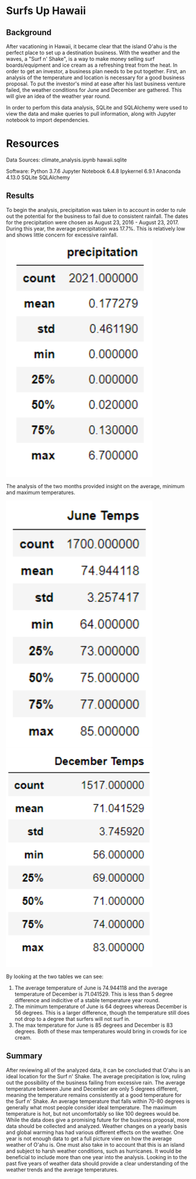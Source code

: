 # Surfs Up Hawaii

## Background

After vacationing in Hawaii, it became clear that the island O'ahu is the perfect place to set up a destination business. With the weather and the waves, a "Surf n' Shake", is a way to make money selling surf boards/equipment and ice cream as a refreshing treat from the heat. In order to get an investor, a business plan needs to be put together. First, an analysis of the temperature and location is necessary for a good business proposal. To put the investor's mind at ease after his last business venture failed, the weather conditions for June and December are gathered. This will give an idea of the weather year round.

In order to perfom this data analysis, SQLite and SQLAlchemy were used to view the data and make queries to pull information, along with Jupyter notebook to import dependencies. 


# Resources
Data Sources: 
climate_analysis.ipynb
hawaii.sqlite

Software: 
Python 3.7.6
Jupyter Notebook 6.4.8
Ipykernel 6.9.1
Anaconda 4.13.0
SQLite
SQLAlchemy


## Results

To begin the analysis, precipitation was taken in to account in order to rule out the potential for the business to fail due to consistent rainfall. The dates for the precipitation were chosen as August 23, 2016 - August 23, 2017. During this year, the average precipitation was 17.7%. This is relatively low and shows little concern for excessive rainfall. 
<img src="Resources/precipitation_chart.png" width="400">

The analysis of the two months provided insight on the average, minimum and maximum temperatures. 

<img src="Resources/june_temps.png" width="400">
<img src="Resources/dec_temps.png" width="400">

By looking at the two tables we can see:
1) The average temperature of June is 74.944118 and the average temperature of December is 71.041529. This is less than 5 degree difference and indicitive of a stable temperature year round.
2) The minimum temperature of June is 64 degrees whereas December is 56 degrees. This is a larger difference, though the temperature still does not drop to a degree that surfers will not surf in.
3) The max temperature for June is 85 degrees and December is 83 degrees. Both of these max temperatures would bring in crowds for ice cream. 

## Summary

After reviewing all of the analyzed data, it can be concluded that O'ahu is an ideal location for the Surf n' Shake. The average precipitation is low, ruling out the possibility of the business failing from excessive rain. The average temperature between June and December are only 5 degrees different, meaning the temperature remains consistently at a good temperature for the Surf n' Shake. An average temperature that falls within 70-80 degrees is generally what most people consider ideal temperature. The maximum temperature is hot, but not uncomfortably so like 100 degrees would be. While the data does give a promising future for the business proposal, more data should be collected and analyzed. Weather changes on a yearly basis and global warming has had various different effects on the weather. One year is not enough data to get a full picture view on how the average weather of O'ahu is. One must also take in to account that this is an island and subject to harsh weather conditions, such as hurricanes. It would be beneficial to include more than one year into the analysis. Looking in to the past five years of weather data should provide a clear understanding of the weather trends and the average temperatures. 
